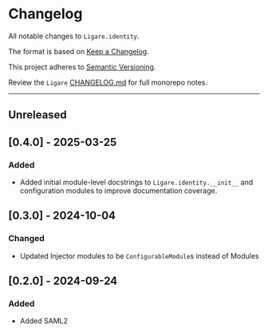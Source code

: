# Changelog

All notable changes to `Ligare.identity`.

The format is based on [Keep a Changelog](https://keepachangelog.com/en/1.1.0/).

This project adheres to [Semantic Versioning](https://semver.org/spec/v2.0.0.html).

Review the `Ligare` [CHANGELOG.md](https://github.com/uclahs-cds/Ligare/blob/main/CHANGELOG.md) for full monorepo notes.


---
## Unreleased

## [0.4.0] - 2025-03-25
### Added
- Added initial module-level docstrings to `Ligare.identity.__init__` and configuration modules to improve documentation coverage.

## [0.3.0] - 2024-10-04
### Changed
* Updated Injector modules to be `ConfigurableModule`s instead of Modules

## [0.2.0] - 2024-09-24
### Added
* Added SAML2
